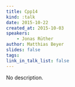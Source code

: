 ```yaml
---
title: Cpp14
kind: :talk
date: 2015-10-22
created_at: 2015-10-03
speakers:
    - Jonas Rüther
author: Matthias Beyer
slides: false
tags:
link_in_talk_list: false
---
```


No description.

